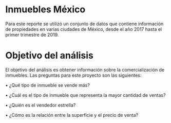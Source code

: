 # Inmuebles México

Para este reporte se utilizó un conjunto de datos que contiene información de propiedades en varias ciudades de México, desde el año 2017 hasta el primer trimestre de 2019.

# Objetivo del análisis

El objetivo del análisis es obtener información sobre la comercialización de inmuebles. Las preguntas para este proyecto son las siguientes:

• ¿Qué tipo de inmueble se vende más?

• ¿Cuál es el tipo de inmueble que representa la mayor cantidad de ventas?

• ¿Quién es el vendedor estrella?

• ¿Cómo es la relación entre la superficie y el precio de venta?



